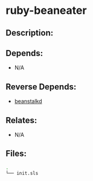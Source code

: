 # ruby-beaneater

## Description:


## Depends:

  -  N/A

## Reverse Depends:

  -  [beanstalkd](/salt/beanstalkd)

## Relates:

  -  N/A

## Files:

```bash
.
└── init.sls
```
